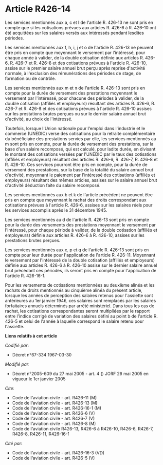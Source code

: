 # Article R426-14

Les services mentionnés aux a, c et l de l'article R. 426-13 ne sont pris en compte que si les cotisations prévues aux
articles R. 426-6 à R. 426-10 ont été acquittées sur les salaires versés aux intéressés pendant lesdites périodes.

Les services mentionnés aux f, h, i, j et o de l'article R. 426-13 ne peuvent être pris en compte que moyennant le versement
par l'intéressé, pour chaque année à valider, de la double cotisation définie aux articles R. 426-6, R. 426-7 et R. 426-8 et
des cotisations prévues à l'article R. 426-10, assise sur le premier salaire annuel brut perçu après reprise d'activité
normale, à l'exclusion des rémunérations des périodes de stage, de formation ou de contrôle.

Les services mentionnés aux m et n de l'article R. 426-13 sont pris en compte pour la durée de versement des prestations
moyennant le versement par l'intéressé, pour chacune des périodes à valider, de la double cotisation (affiliés et employeurs)
résultant des articles R. 426-6, R. 426-7 et R. 426-8 et des cotisations prévues à l'article R. 426-10 assises sur les
prestations brutes perçues ou sur le dernier salaire annuel brut d'activité, au choix de l'intéressé.

Toutefois, lorsque l'Union nationale pour l'emploi dans l'industrie et le commerce (UNEDIC) verse des cotisations pour la
retraite complémentaire du bénéficiaire des prestations servies par elle, les services mentionnés au m sont pris en compte,
pour la durée de versement des prestations, sur la base d'un salaire recomposé, qui est calculé, pour ladite durée, en
divisant le montant des cotisations versées par l'UNEDIC par le taux des cotisations (affiliés et employeurs) résultant des
articles R. 426-6, R. 426-7, R. 426-8 et R. 426-10. Ces services pourront être pris en compte, pour la durée de versement des
prestations, sur la base de la totalité du salaire annuel brut d'activité, moyennant le paiement par l'intéressé des
cotisations (affiliés et employeurs) résultant des mêmes articles, assises sur le salaire annuel brut d'activité déduction
faite du salaire recomposé.

Les services mentionnés aux b et k de l'article précédent ne peuvent être pris en compte que moyennant le rachat des droits
correspondant aux cotisations prévues à l'article R. 426-6, assises sur les salaires réels pour les services accomplis après
le 31 décembre 1945.

Les services mentionnés au d de l'article R. 426-13 sont pris en compte pour la durée des versements des prestations
moyennant le versement par l'intéressé, pour chaque période à valider, de la double cotisation (affiliés et employeurs)
définie aux articles R. 426-6 à R. 426-10, assises sur les prestations brutes perçues.

Les services mentionnés aux e, p et q de l'article R. 426-13 sont pris en compte pour leur durée pour l'application de
l'article R. 426-11. Moyennant le versement par l'intéressé de la double cotisation (affiliés et employeurs) définie aux
articles R. 426-6 à R. 426-10 assise sur le dernier salaire annuel brut précédant ces périodes, ils seront pris en compte
pour l'application de l'article R. 426-16-1.

Pour les versements de cotisations mentionnées au deuxième alinéa et les rachats de droits mentionnés au cinquième alinéa du
présent article, lorsque les années de perception des salaires retenus pour l'assiette sont antérieures au 1er janvier 1946,
ces salaires sont remplacés par les salaires forfaitaires annuels déterminés par arrêté ministériel. Dans tous les cas de
rachat, les cotisations correspondantes seront multipliées par le rapport entre l'indice corrigé de variation des salaires
défini au point b de l'article R. 426-5 et celui de l'année à laquelle correspond le salaire retenu pour l'assiette.

**Liens relatifs à cet article**

_Codifié par_:

  - Décret n°67-334 1967-03-30

_Modifié par_:

  - Décret n°2005-609 du 27 mai 2005 - art. 4 () JORF 29 mai 2005 en vigueur le 1er janvier 2005

_Cite_:

  - Code de l'aviation civile - art. R426-11 (M)
  - Code de l'aviation civile - art. R426-13 (M)
  - Code de l'aviation civile - art. R426-16-1 (M)
  - Code de l'aviation civile - art. R426-6 (V)
  - Code de l'aviation civile - art. R426-7 (V)
  - Code de l'aviation civile - art. R426-8 (M)
  - Code de l'aviation civile R426-13, R426-6 à R426-10, R426-6, R426-7, R426-8, R426-11, R426-16-1

_Cité par_:

  - Code de l'aviation civile - art. R426-16-3 (VD)
  - Code de l'aviation civile - art. R426-5 (V)

